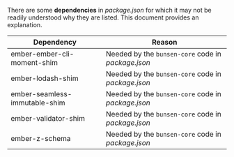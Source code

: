 There are some **dependencies** in _package.json_ for which it may not be readily understood why they are listed.  This document provides an explanation.

Dependency | Reason
--- | ---
ember-ember-cli-moment-shim | Needed by the `bunsen-core` code in _package.json_
ember-lodash-shim | Needed by the `bunsen-core` code in _package.json_
ember-seamless-immutable-shim | Needed by the `bunsen-core` code in _package.json_
ember-validator-shim | Needed by the `bunsen-core` code in _package.json_
ember-z-schema | Needed by the `bunsen-core` code in _package.json_